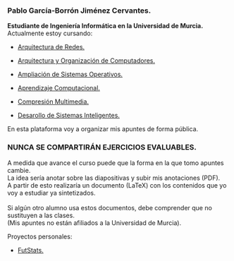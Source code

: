 ### Pablo García-Borrón Jiménez Cervantes.

**Estudiante de Ingeniería Informática en la Universidad de Murcia.** <br />
 Actualmente estoy cursando:

- [Arquitectura de Redes.](https://github.com/garcibo/AR.git)
- [Arquitectura y Organización de Computadores.](https://github.com/garcibo/AOC.git)
- [Ampliación de Sistemas Operativos.](https://github.com/garcibo/ASO.git)

- [Aprendizaje Computacional.](https://github.com/garcibo/AComp.git)
- [Compresión Multimedia.](https://github.com/garcibo/CMul.git)
- [Desarollo de Sistemas Inteligentes.](https://github.com/garcibo/DSint.git)

En esta plataforma voy a organizar mis apuntes de forma pública.

### NUNCA SE COMPARTIRÁN EJERCICIOS EVALUABLES.

A medida que avance el curso puede que la forma en la que tomo apuntes cambie.<br />
La idea sería anotar sobre las diapositivas y subir mis anotaciones (PDF).<br />
A partir de esto realizaría un documento (LaTeX) con los contenidos que yo voy a estudiar ya sintetizados.<br />
<br />
Si algún otro alumno usa estos documentos, debe comprender que no sustituyen a las clases. <br />
(Mis apuntes no están afiliados a la Universidad de Murcia).<br />




Proyectos personales:
- [FutStats.](https://github.com/garcibo/FutStats.git)
